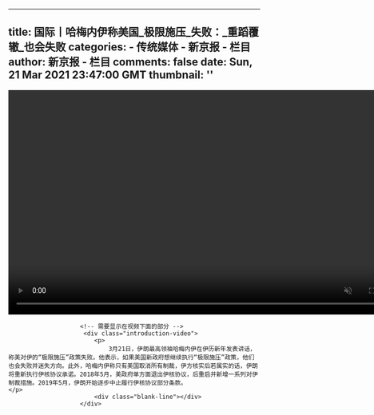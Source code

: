 
---
title: 国际丨哈梅内伊称美国_极限施压_失败：_重蹈覆辙_也会失败
categories: 
    - 传统媒体
    - 新京报 - 栏目
author: 新京报 - 栏目
comments: false
date: Sun, 21 Mar 2021 23:47:00 GMT
thumbnail: ''
---

<div>   
<video autoplay="autoplay" muted id="my-video" class="video-js vjs-big-play-centered" controls preload="auto" width="800" height="450" data-setup="&#123;"techOrder": ["flash", "html5"]&#125;">
                                <source src="//media.bjnews.com.cn/video/out/2021/03/22/5037966920318526149.m3u8" type="application/x-mpegURL">
                        </video>
                                                                                                 
                        
                        <!-- 需要显示在视频下面的部分 -->
                         <div class="introduction-video">
                            <p>
                                3月21日，伊朗最高领袖哈梅内伊在伊历新年发表讲话，称美对伊的“极限施压”政策失败。他表示，如果美国新政府想继续执行“极限施压”政策，他们也会失败并迷失方向。此外，哈梅内伊称只有美国取消所有制裁，伊方核实后若属实的话，伊朗将重新执行伊核协议承诺。2018年5月，美政府单方面退出伊核协议，后重启并新增一系列对伊制裁措施。2019年5月，伊朗开始逐步中止履行伊核协议部分条款。                            </p>
                            <div class="blank-line"></div>
                        </div> 
                      
</div>
            